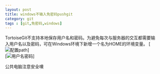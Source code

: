 ```yaml
---
layout: post
title: windows不输入免密码pushgit
category: git
tags : [git,免密码,windows]
---
```


TortoiseGit不支持本地保存用户名和密码。为避免每次与服务器的交互都需要输入用户名以及密码，可在Windows环境下新增一个名为HOME的环境变量。
[![配置path](http://w3nson.com/images/static/09.png "配置path")]  
[![用户名密码](http://w3nson.com/images/static/111.png "用户名密码")]  

公共电脑注意安全噢
